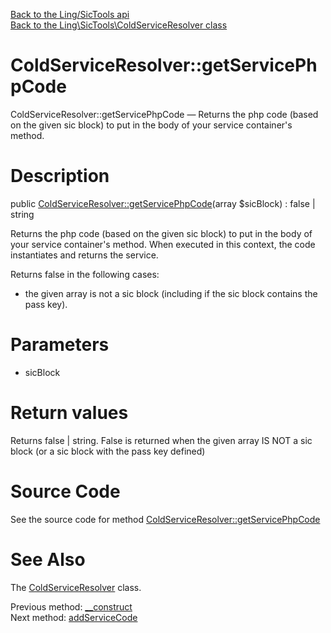 [Back to the Ling/SicTools api](https://github.com/lingtalfi/SicTools/blob/master/doc/api/Ling/SicTools.md)<br>
[Back to the Ling\SicTools\ColdServiceResolver class](https://github.com/lingtalfi/SicTools/blob/master/doc/api/Ling/SicTools/ColdServiceResolver.md)


ColdServiceResolver::getServicePhpCode
================



ColdServiceResolver::getServicePhpCode — Returns the php code (based on the given sic block) to put in the body of your service container's method.




Description
================


public [ColdServiceResolver::getServicePhpCode](https://github.com/lingtalfi/SicTools/blob/master/doc/api/Ling/SicTools/ColdServiceResolver/getServicePhpCode.md)(array $sicBlock) : false | string




Returns the php code (based on the given sic block) to put in the body of your service container's method.
When executed in this context, the code instantiates and returns the service.


Returns false in the following cases:

- the given array is not a sic block (including if the sic block contains the pass key).




Parameters
================


- sicBlock

    


Return values
================

Returns false | string.
False is returned when the given array IS NOT a sic block (or a sic block with the pass key defined)







Source Code
===========
See the source code for method [ColdServiceResolver::getServicePhpCode](https://github.com/lingtalfi/SicTools/blob/master/ColdServiceResolver.php#L91-L116)


See Also
================

The [ColdServiceResolver](https://github.com/lingtalfi/SicTools/blob/master/doc/api/Ling/SicTools/ColdServiceResolver.md) class.

Previous method: [__construct](https://github.com/lingtalfi/SicTools/blob/master/doc/api/Ling/SicTools/ColdServiceResolver/__construct.md)<br>Next method: [addServiceCode](https://github.com/lingtalfi/SicTools/blob/master/doc/api/Ling/SicTools/ColdServiceResolver/addServiceCode.md)<br>

